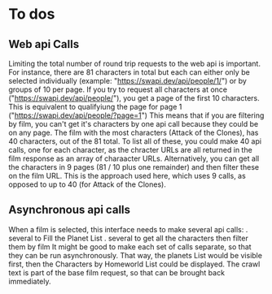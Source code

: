 # To dos
## Web api Calls
Limiting the total number of round trip requests to the web api is important. 
For instance, there are 81 characters in total but each can either only be selected individually (example: "https://swapi.dev/api/people/1/") or by groups of 10 per page. If you try to request all characters at once ("https://swapi.dev/api/people/"), you get a page of the first 10 characters. 
This is equivalent to qualifyiung the page for page 1 ("https://swapi.dev/api/people/?page=1") This means that if you are filtering by film, you can't get it's characters by one api call because they could be on any page. 
The film with the most characters (Attack of the Clones), has 40 characters, out of the 81 total. To list all of these, you could make 40 api calls, one for each character, as the chracter URLs are all returned in the film response as an array of charaacter URLs. 
Alternatively, you can get all the characters in 9 pages (81 / 10 plus one remainder) and then filter these on the film URL. This is the approach used here, which uses 9 calls, as opposed to up to 40 (for Attack of the Clones).

## Asynchronous api calls
When a film is selected, this interface needs to make several api calls:
. several to Fill the Planet List 
. several to get all the characters then filter them by film
It might be good to make each set of calls separate, so that they can be run asynchronously. That way, the planets List would be visible first, then the Characters by Homeworld List could be displayed.
The crawl text is part of the base film request, so that can be brought back immediately.


